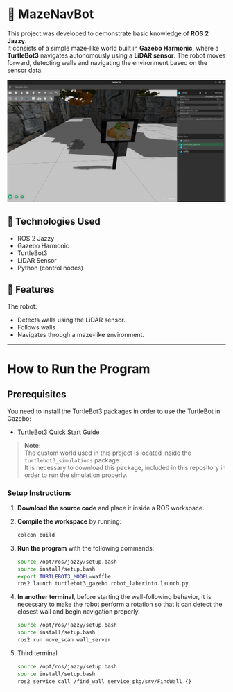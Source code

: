 # 🧭 MazeNavBot

This project was developed to demonstrate basic knowledge of **ROS 2 Jazzy**.  
It consists of a simple maze-like world built in **Gazebo Harmonic**, where a **TurtleBot3** navigates autonomously using a **LiDAR sensor**. The robot moves forward, detecting walls and navigating the environment based on the sensor data.

<p align="center">
  <img src="image.png" alt="mundo" />
</p>

## 🧪 Technologies Used
- ROS 2 Jazzy
- Gazebo Harmonic
- TurtleBot3
- LiDAR Sensor
- Python (control nodes)

## 🚀 Features
The robot:
- Detects walls using the LiDAR sensor.
- Follows walls 
- Navigates through a maze-like environment.

---

# **How to Run the Program**  

## **Prerequisites**  

You need to install the TurtleBot3 packages in order to use the TurtleBot in Gazebo:
- [TurtleBot3 Quick Start Guide](https://emanual.robotis.com/docs/en/platform/turtlebot3/quick-start/)

> **Note:**  
> The custom world used in this project is located inside the `turtlebot3_simulations` package.  
> It is necessary to download this package, included in this repository in order to run the simulation properly.

### Setup Instructions  

1. **Download the source code** and place it inside a ROS workspace.
2. **Compile the workspace** by running:  

    ```bash
    colcon build
    ```
3. **Run the program** with the following commands:  

    ```bash
    source /opt/ros/jazzy/setup.bash
    source install/setup.bash
    export TURTLEBOT3_MODEL=waffle
    ros2 launch turtlebot3_gazebo robot_laberinto.launch.py
    ```  

4. **In another terminal**, before starting the wall-following behavior, it is necessary to make the robot perform a rotation so that it can detect the closest wall and begin navigation properly.

    ```bash
    source /opt/ros/jazzy/setup.bash
    source install/setup.bash
    ros2 run move_scan wall_server
    ```
    
5. Third terminal
    ```bash
    source /opt/ros/jazzy/setup.bash
    source install/setup.bash
    ros2 service call /find_wall service_pkg/srv/FindWall {}
    ```

